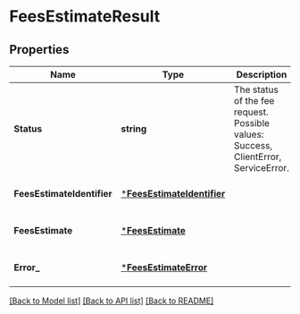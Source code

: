 # FeesEstimateResult

## Properties
Name | Type | Description | Notes
------------ | ------------- | ------------- | -------------
**Status** | **string** | The status of the fee request. Possible values: Success, ClientError, ServiceError. | [optional] [default to null]
**FeesEstimateIdentifier** | [***FeesEstimateIdentifier**](FeesEstimateIdentifier.md) |  | [optional] [default to null]
**FeesEstimate** | [***FeesEstimate**](FeesEstimate.md) |  | [optional] [default to null]
**Error_** | [***FeesEstimateError**](FeesEstimateError.md) |  | [optional] [default to null]

[[Back to Model list]](../README.md#documentation-for-models) [[Back to API list]](../README.md#documentation-for-api-endpoints) [[Back to README]](../README.md)

